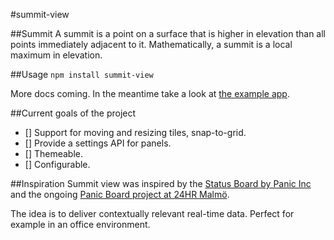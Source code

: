 #summit-view

##Summit
A summit is a point on a surface that is higher in elevation than all points immediately adjacent to it. Mathematically, a summit is a local maximum in elevation.

##Usage
`npm install summit-view`

More docs coming. In the meantime take a look at [the example app](https://github.com/summit-view/summit-view-app-example).

##Current goals of the project

- [] Support for moving and resizing tiles, snap-to-grid.
- [] Provide a settings API for panels.
- [] Themeable.
- [] Configurable.

##Inspiration
Summit view was inspired by the [Status Board by Panic Inc](https://panic.com/statusboard/) and the ongoing [Panic Board project at 24HR Malmö](https://www.24hr.se/projekt/strukturerad-information-via-storskarm/).

The idea is to deliver contextually relevant real-time data. Perfect for example in an office environment.
